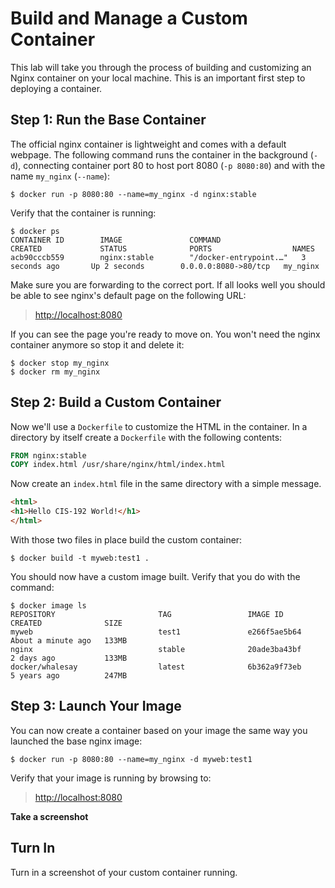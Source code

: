 # Build and Manage a Custom Container 

This lab will take you through the process of building and customizing an Nginx container on your local machine. This is an important first step to deploying a container. 

## Step 1: Run the Base Container 

The official nginx container is lightweight and comes with a default webpage. The following command runs the container in the background (`-d`), connecting container port 80 to host port 8080 (`-p 8080:80`) and with the name `my_nginx` (`--name`):

```
$ docker run -p 8080:80 --name=my_nginx -d nginx:stable 
```

Verify that the container is running:

```
$ docker ps 
CONTAINER ID        IMAGE               COMMAND                  CREATED             STATUS              PORTS                  NAMES
acb90cccb559        nginx:stable        "/docker-entrypoint.…"   3 seconds ago       Up 2 seconds        0.0.0.0:8080->80/tcp   my_nginx
```

Make sure you are forwarding to the correct port. If all looks well you should be able to see nginx's default page on the following URL:

> [http://localhost:8080](http://localhost:8080)

If you can see the page you're ready to move on. You won't need the nginx container anymore so stop it and delete it: 

```
$ docker stop my_nginx 
$ docker rm my_nginx
```

## Step 2: Build a Custom Container 

Now we'll use a `Dockerfile` to customize the HTML in the container. In a directory by itself create a `Dockerfile` with the following contents:

```Dockerfile 
FROM nginx:stable 
COPY index.html /usr/share/nginx/html/index.html
```

Now create an `index.html` file in the same directory with a simple message. 

```html
<html>
<h1>Hello CIS-192 World!</h1>
</html>
```

With those two files in place build the custom container:

```
$ docker build -t myweb:test1 . 
```

You should now have a custom image built. Verify that you do with the command: 

```
$ docker image ls 
REPOSITORY                       TAG                 IMAGE ID            CREATED              SIZE
myweb                            test1               e266f5ae5b64        About a minute ago   133MB
nginx                            stable              20ade3ba43bf        2 days ago           133MB
docker/whalesay                  latest              6b362a9f73eb        5 years ago          247MB
```

## Step 3: Launch Your Image 

You can now create a container based on your image the same way you launched the base nginx image: 

```
$ docker run -p 8080:80 --name=my_nginx -d myweb:test1 
```

Verify that your image is running by browsing to:

> [http://localhost:8080](http://localhost:8080)

**Take a screenshot** 

## Turn In 

Turn in a screenshot of your custom container running. 
